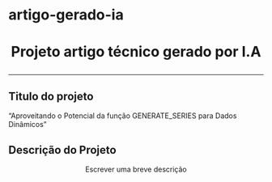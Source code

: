 # artigo-gerado-ia



<h1 align="center">Projeto artigo técnico gerado por I.A</h>

____
## Titulo do projeto
<p align="left">
“Aproveitando o Potencial da função GENERATE_SERIES para Dados Dinâmicos”
<p>


## Descrição do Projeto
<p align="center">Escrever uma breve descrição</p>

